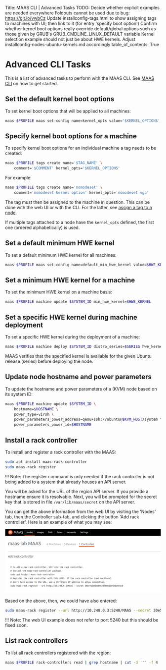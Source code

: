 Title: MAAS CLI | Advanced Tasks
TODO:  Decide whether explicit examples are needed everywhere
       Foldouts cannot be used due to bug: https://git.io/vwbCz
       Update installconfig-tags.html to show assigning tags to machines with UI; then link to it (for entry 'specify boot option') 
       Confirm whether kernel boot options really override default/global options such as those given by GRUB's GRUB_CMDLINE_LINUX_DEFAULT variable
       Kernel selection example should not just be about HWE kernels. Adjust installconfig-nodes-ubuntu-kernels.md accordingly
table_of_contents: True


# Advanced CLI Tasks

This is a list of advanced tasks to perform with the MAAS CLI. See
[MAAS CLI](manage-cli.md) on how to get started.


## Set the default kernel boot options

To set kernel boot options that will be applied to all machines:

```bash
maas $PROFILE maas set-config name=kernel_opts value='$KERNEL_OPTIONS'
```

## Specify kernel boot options for a machine

To specify kernel boot options for an individual machine a tag needs to be
created:

```bash
maas $PROFILE tags create name='$TAG_NAME' \
	comment='$COMMENT' kernel_opts='$KERNEL_OPTIONS'
```

For example:

```bash
maas $PROFILE tags create name='nomodeset' \
	comment='nomodeset kernel option' kernel_opts='nomodeset vga'
```

The tag must then be assigned to the machine in question. This can be done
with the web UI or with the CLI. For the latter, see
[assign a tag to a node](manage-cli-common.md#assign-a-tag-to-a-node).

If multiple tags attached to a node have the `kernel_opts` defined, the first
one (ordered alphabetically) is used.


## Set a default minimum HWE kernel

To set a default minimum HWE kernel for all machines:

```bash
maas $PROFILE maas set-config name=default_min_hwe_kernel value=$HWE_KERNEL
```


## Set a minimum HWE kernel for a machine

To set the minimum HWE kernel on a machine basis:

```bash
maas $PROFILE machine update $SYSTEM_ID min_hwe_kernel=$HWE_KERNEL
```


## Set a specific HWE kernel during machine deployment

To set a specific HWE kernel during the deployment of a machine:

```bash
maas $PROFILE machine deploy $SYSTEM_ID distro_series=$SERIES hwe_kernel=$HWE_KERNEL
```

MAAS verifies that the specified kernel is available for the given Ubuntu
release (series) before deploying the node. 


## Update node hostname and power parameters

To update the hostname and power parameters of a (KVM) node based on its
system ID:

```bash
maas $PROFILE machine update $SYSTEM_ID \
	hostname=$HOSTNAME \
	power_type=virsh \
	power_parameters_power_address=qemu+ssh://ubuntu@$KVM_HOST/system \
	power_parameters_power_id=$HOSTNAME
```

## Install a rack controller

To install and register a rack controller with the MAAS:

```bash
sudo apt install maas-rack-controller
sudo maas-rack register
```

!!! Note: The register command is only needed if the rack controller is not
being added to a system that already houses an API server.

You will be asked for the URL of the region API server. If you provide a
hostname ensure it is resolvable. Next, you will be prompted for the secret key
that is stored in file `/var/lib/maas/secret` on the API server.

You can get the above information from the web UI by visiting the 'Nodes' tab,
then the Controller sub-tab, and clicking the button 'Add rack controller'.
Here is an example of what you may see:

![add controller][img__2.0_cli-add-controller]

Based on the above, then, we could have also entered:

```bash
sudo maas-rack register --url http://10.248.0.3:5240/MAAS --secret 30e5413d5b684620700b3105b02965c0
```

!!! Note: The web UI example does not refer to port 5240 but this should be
fixed soon.


## List rack controllers

To list all rack controllers registered with the region:

```bash
maas $PROFILE rack-controllers read | grep hostname | cut -d '"' -f 4
```


<!-- LINKS -->

[manage-cli]: manage-cli.md
[cli-assign-tag-to-node]: manage-cli-common.md#assign-a-tag-to-a-node

[img__2.0_cli-add-controller]: ../media/installconfig-rack__add-controller.png
